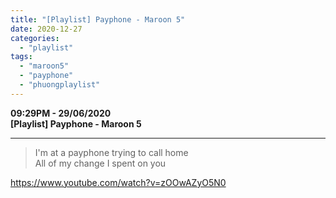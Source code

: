 ```yaml
---
title: "[Playlist] Payphone - Maroon 5"
date: 2020-12-27
categories: 
  - "playlist"
tags: 
  - "maroon5"
  - "payphone"
  - "phuongplaylist"
---
```


**09:29PM - 29/06/2020**  
**\[Playlist\] Payphone - Maroon 5**

* * *

> I'm at a payphone trying to call home  
> All of my change I spent on you

https://www.youtube.com/watch?v=zOOwAZyO5N0
